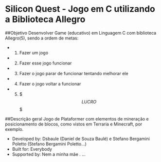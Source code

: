 # Silicon Quest - Jogo em C utilizando a Biblioteca Allegro

##Objetivo
Desenvolver Game (educativo) em Linguagem C com biblioteca Allegro(5), sendo a ordem de metas:
* 1. Fazer um jogo
* 2. Fazer esse jogo funcionar
* 3. Fazer o jogo parar de funcionar tentando melhorar ele
* 4. Fazer o jogo voltar a funcionar
* 5. $$$ LUCRO $$$

##Descrição geral
Jogo de Plataformer com elementos de mineração e posicionamento de blocos, como vistos em Terraria e Minecraft, por exemplo.

* Developed by: Dsbaule (Daniel de Souza Baulé) e Stefano Bergamini Poletto (Stefano Bergamini Poletto...)
* Built for: Everybody
* Supported by: Nem a minha mãe
.
...
